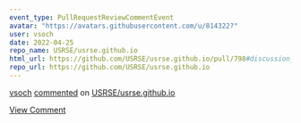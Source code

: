 ```yaml
---
event_type: PullRequestReviewCommentEvent
avatar: "https://avatars.githubusercontent.com/u/814322?"
user: vsoch
date: 2022-04-25
repo_name: USRSE/usrse.github.io
html_url: https://github.com/USRSE/usrse.github.io/pull/798#discussion_r857874383
repo_url: https://github.com/USRSE/usrse.github.io
---
```


<a href='https://github.com/vsoch' target='_blank'>vsoch</a> <a href='https://github.com/USRSE/usrse.github.io/pull/798#discussion_r857874383' target='_blank'>commented</a> on <a href='https://github.com/USRSE/usrse.github.io' target='_blank'>USRSE/usrse.github.io</a>

<a href='https://github.com/USRSE/usrse.github.io/pull/798#discussion_r857874383' target='_blank'>View Comment</a>
